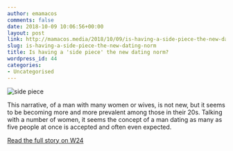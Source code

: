 ```yaml
---
author: emamacos
comments: false
date: 2018-10-09 10:06:56+00:00
layout: post
link: http://mamacos.media/2018/10/09/is-having-a-side-piece-the-new-dating-norm/
slug: is-having-a-side-piece-the-new-dating-norm
title: Is having a 'side piece' the new dating norm?
wordpress_id: 44
categories:
- Uncategorised
---
```


![side piece](http://34.231.169.105/wp-content/uploads/2018/10/side-piece.jpg)

This narrative, of a man with many women or wives, is not new, but it seems to be becoming more and more prevalent among those in their 20s. Talking with a number of women, it seems the concept of a man dating as many as five people at once is accepted and often even expected.

[Read the full story on W24](https://www.w24.co.za/Love/Dating/is-having-a-side-piece-the-new-dating-norm-20180514)
